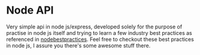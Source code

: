 # Node API

Very simple api in node js/express, developed solely for the purpose of practise in node js itself and trying to learn a few industry best practices as referenced in [nodebestpractices](https://github.com/goldbergyoni/nodebestpractices). Feel free to checkout these best practices in node js, I assure you there's some awesome stuff there.
